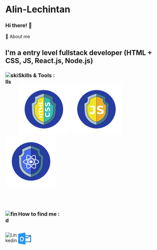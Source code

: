 # Alin-Lechintan

### Hi there! 👋

🚀 About me

## I'm a entry level fullstack developer (HTML + CSS, JS, React.js, Node.js)

### Skills & Tools : <img align="left" alt="skills" width="40px" src="https://cdn-icons-png.flaticon.com/512/3696/3696638.png"/>

![HTML5](htmlCss.svg)
![JavaScrip](js.svg)
![React.js](react.svg)
![]()

<br/>
<br/>

### How to find me <img align="left" alt="find" width="40px" src="https://cdn-icons-png.flaticon.com/512/2500/2500099.png"/>:

<br/>

[<img align="left" alt="Linkedin" width="40px" src="https://cdn-icons-png.flaticon.com/512/3536/3536505.png" />](www.linkedin.com/in/alin-lechintan-2582b181)

[<img align="left" alt="Outlook" width="40px" src="image.png" />](alin.lechintan@outlook.com)
